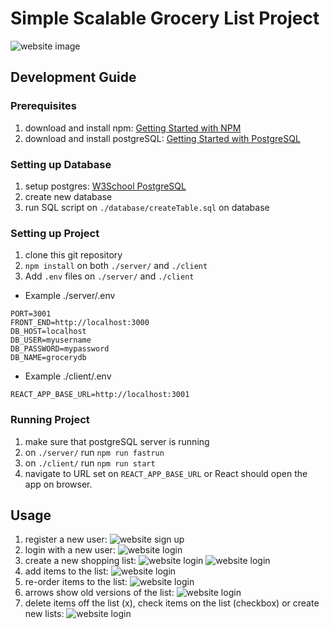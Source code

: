 # Simple Scalable Grocery List Project
![website image](https://github.com/jthnl/grocery/blob/main/images/main.png)

## Development Guide
### Prerequisites
1. download and install npm: [Getting Started with NPM](https://docs.npmjs.com/downloading-and-installing-node-js-and-npm)
1. download and install postgreSQL: [Getting Started with PostgreSQL](https://www.w3schools.com/postgresql/postgresql_getstarted.php)

### Setting up Database
1. setup postgres: [W3School PostgreSQL](https://www.w3schools.com/postgresql/postgresql_getstarted.php)
1. create new database
1. run SQL script on ```./database/createTable.sql``` on database

### Setting up Project
1. clone this git repository
1. ```npm install``` on both ```./server/``` and ```./client```
1. Add `.env` files on ```./server/``` and ```./client```
- Example ./server/.env
```
PORT=3001
FRONT_END=http://localhost:3000
DB_HOST=localhost
DB_USER=myusername
DB_PASSWORD=mypassword
DB_NAME=grocerydb
```
- Example ./client/.env
```
REACT_APP_BASE_URL=http://localhost:3001
```

### Running Project
1. make sure that postgreSQL server is running
1. on ```./server/``` run ```npm run fastrun```
1. on ```./client/``` run ```npm run start```
1. navigate to URL set on ```REACT_APP_BASE_URL``` or React should open the app on browser.

## Usage
1. register a new user:
![website sign up](https://github.com/jthnl/grocery/blob/main/images/signup.png)
1. login with a new user:
![website login](https://github.com/jthnl/grocery/blob/main/images/login.png)
1. create a new shopping list:
![website login](https://github.com/jthnl/grocery/blob/main/images/create_list.png)
![website login](https://github.com/jthnl/grocery/blob/main/images/new_list.png)
1. add items to the list:
![website login](https://github.com/jthnl/grocery/blob/main/images/add_items.png)
1. re-order items to the list:
![website login](https://github.com/jthnl/grocery/blob/main/images/reorder_items.png)
1. arrows show old versions of the list:
![website login](https://github.com/jthnl/grocery/blob/main/images/add_items.png)
1. delete items off the list (x), check items on the list (checkbox) or create new lists:
![website login](https://github.com/jthnl/grocery/blob/main/images/final.png)



